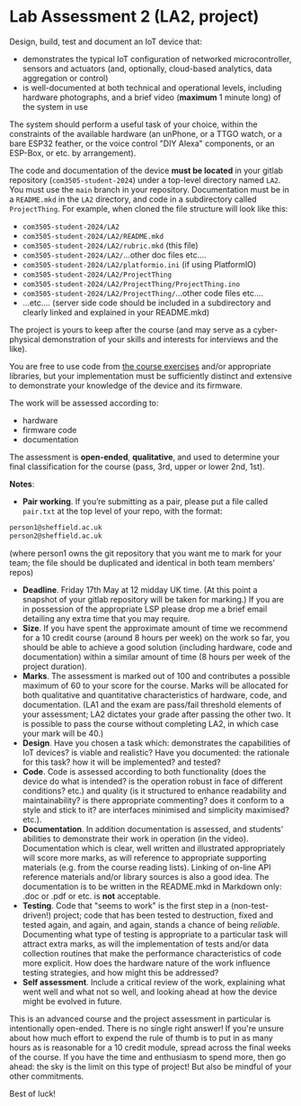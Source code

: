 
# Lab Assessment 2 (LA2, project) ###########################################

Design, build, test and document an IoT device that:

- demonstrates the typical IoT configuration of networked microcontroller,
  sensors and actuators (and, optionally, cloud-based analytics, data
  aggregation or control)
- is well-documented at both technical and operational levels, including
  hardware photographs, and a brief video (**maximum** 1 minute long) of the
  system in use

The system should perform a useful task of your choice, within the constraints
of the available hardware (an unPhone, or a TTGO watch, or a bare ESP32
feather, or the voice control "DIY Alexa" components, or an ESP-Box, or etc.
by arrangement).

The code and documentation of the device **must be located** in your gitlab
repository (`com3505-student-2024`) under a top-level directory named `LA2`.
You must use the `main` branch in your repository. Documentation must be in a
`README.mkd` in the `LA2` directory, and code in a subdirectory called
`ProjectThing`. For example, when cloned the file structure will look like
this:

- `com3505-student-2024/LA2`
- `com3505-student-2024/LA2/README.mkd`
- `com3505-student-2024/LA2/rubric.mkd` (this file)
- `com3505-student-2024/LA2/`...other doc files etc....
- `com3505-student-2024/LA2/platformio.ini` (if using PlatformIO)
- `com3505-student-2024/LA2/ProjectThing`
- `com3505-student-2024/LA2/ProjectThing/ProjectThing.ino`
- `com3505-student-2024/LA2/ProjectThing/`...other code files etc....
- ...etc.... (server side code should be included in a subdirectory and
  clearly linked and explained in your README.mkd)

The project is yours to keep after the course (and may serve as a
cyber-physical demonstration of your skills and interests for interviews and
the like).

You are free to use code from [the course
exercises](https://gitlab.com/hamishcunningham/the-internet-of-things/-/tree/master/exercises)
and/or appropriate libraries, but your implementation must be sufficiently
distinct and extensive to demonstrate your knowledge of the device and its
firmware.

The work will be assessed according to:

- hardware
- firmware code
- documentation

The assessment is **open-ended**, **qualitative**, and used to determine your
final classification for the course (pass, 3rd, upper or lower 2nd, 1st).

**Notes**:

- **Pair working**. If you’re submitting as a pair, please put a file called
  `pair.txt` at the top level of your repo, with the format:
```txt
person1@sheffield.ac.uk
person2@sheffield.ac.uk
```
  (where person1 owns the git repository that you want me to mark for your
  team; the file should be duplicated and identical in both team members'
  repos)
- **Deadline**. Friday 17th May at 12 midday UK time. (At this point a
  snapshot of your gitlab repository will be taken for marking.) If you are in
  possession of the appropriate LSP please drop me a brief email detailing any
  extra time that you may require.
- **Size**. If you have spent the approximate amount of time we recommend for
  a 10 credit course (around 8 hours per week) on the work so far, you should
  be able to achieve a good solution (including hardware, code and
  documentation) within a similar amount of time (8 hours per week of the
  project duration).
- **Marks**. The assessment is marked out of 100 and contributes a possible
  maximum of 60 to your score for the course. Marks will be allocated for both
  qualitative and quantitative characteristics of hardware, code, and
  documentation. (LA1 and the exam are pass/fail threshold elements of your
  assessment; LA2 dictates your grade after passing the other two. It is
  possible to pass the course without completing LA2, in which case your mark
  will be 40.)
- **Design**. Have you chosen a task which: demonstrates the capabilities of
  IoT devices? is viable and realistic? Have you documented: the rationale for
  this task? how it will be implemented? and tested?
- **Code**. Code is assessed according to both functionality (does the device
  do what is intended? is the operation robust in face of different
  conditions? etc.) and quality (is it structured to enhance readability and
  maintainability? is there appropriate commenting? does it conform to a style
  and stick to it? are interfaces minimised and simplicity maximised? etc.).
- **Documentation**. In addition documentation is assessed, and students'
  abilities to demonstrate their work in operation (in the video).
  Documentation which is clear, well written and illustrated appropriately
  will score more marks, as will reference to appropriate supporting materials
  (e.g. from the course reading lists). Linking of on-line API reference
  materials and/or library sources is also a good idea. The documentation is
  to be written in the README.mkd in Markdown only: .doc or .pdf or etc. is
  **not** acceptable.
- **Testing**. Code that "seems to work" is the first step in a
  (non-test-driven!) project; code that has been tested to destruction, fixed
  and tested again, and again, and again, stands a chance of being _reliable_.
  Documenting what type of testing is appropriate to a particular task will
  attract extra marks, as will the implementation of tests and/or data
  collection routines that make the performance characteristics of code more
  explicit. How does the hardware nature of the work influence testing
  strategies, and how might this be addressed?
- **Self assessment**. Include a critical review of the work, explaining what
  went well and what not so well, and looking ahead at how the device might be
  evolved in future.

This is an advanced course and the project assessment in particular is
intentionally open-ended. There is no single right answer! If you're unsure
about how much effort to expend the rule of thumb is to put in as many hours
as is reasonable for a 10 credit module, spread across the final weeks of the
course. If you have the time and enthusiasm to spend more, then go ahead: the
sky is the limit on this type of project! But also be mindful of your other
commitments.

Best of luck!
